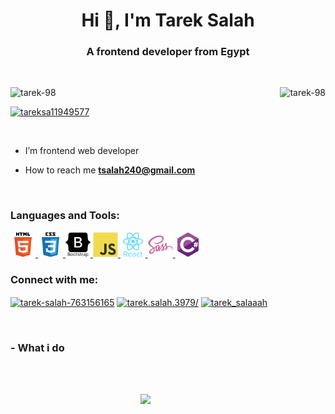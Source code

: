 <h1 align="center">Hi 👋, I'm Tarek Salah</h1>
<h3 align="center">A frontend developer from Egypt</h3>

<br/>

<p><img align="right" src="https://www.aagnia.com/wp-content/uploads/2021/12/39998-web-development.gif" alt="tarek-98" height="500px" /></p>
<p align="left"> <img src="https://komarev.com/ghpvc/?username=tarek-98&label=Profile%20views&color=0e75b6&style=flat" alt="tarek-98" /> </p>

<p align="left"> <a href="https://twitter.com/tareksa11949577" target="blank"><img src="https://img.shields.io/twitter/follow/tareksa11949577?logo=twitter&style=for-the-badge" alt="tareksa11949577" /></a> </p>
<br/>

-  I’m frontend web developer

-  How to reach me **tsalah240@gmail.com**
<br/>

<h3 align="left">Languages and Tools:</h3>
<p align="left"> <a href="https://www.w3.org/html/" target="_blank" rel="noreferrer"> <img src="https://raw.githubusercontent.com/devicons/devicon/master/icons/html5/html5-original-wordmark.svg" alt="html5" width="40" height="40"/> </a> <a href="https://www.w3schools.com/css/" target="_blank" rel="noreferrer"> <img src="https://raw.githubusercontent.com/devicons/devicon/master/icons/css3/css3-original-wordmark.svg" alt="css3" width="40" height="40"/> </a> <a href="https://getbootstrap.com" target="_blank" rel="noreferrer"> <img src="https://raw.githubusercontent.com/devicons/devicon/master/icons/bootstrap/bootstrap-plain-wordmark.svg" alt="bootstrap" width="40" height="40"/> </a>  <a href="https://developer.mozilla.org/en-US/docs/Web/JavaScript" target="_blank" rel="noreferrer"> <img src="https://raw.githubusercontent.com/devicons/devicon/master/icons/javascript/javascript-original.svg" alt="javascript" width="40" height="40"/> </a> <a href="https://reactjs.org/" target="_blank" rel="noreferrer"> <img src="https://raw.githubusercontent.com/devicons/devicon/master/icons/react/react-original-wordmark.svg" alt="react" width="40" height="40"/> </a> <a href="https://sass-lang.com" target="_blank" rel="noreferrer"> <img src="https://raw.githubusercontent.com/devicons/devicon/master/icons/sass/sass-original.svg" alt="sass" width="40" height="40"/> </a><a href="https://www.w3schools.com/cs/" target="_blank" rel="noreferrer"> <img src="https://raw.githubusercontent.com/devicons/devicon/master/icons/csharp/csharp-original.svg" alt="csharp" width="40" height="40"/> </a> </p>


<h3 align="left">Connect with me:</h3>
<p align="left">
<a href="https://linkedin.com/in/tarek-salah-763156165" target="blank"><img align="center" src="https://raw.githubusercontent.com/rahuldkjain/github-profile-readme-generator/master/src/images/icons/Social/linked-in-alt.svg" alt="tarek-salah-763156165" height="30" width="40" /></a>
<a href="https://fb.com/tarek.salah.3979/" target="blank"><img align="center" src="https://raw.githubusercontent.com/rahuldkjain/github-profile-readme-generator/master/src/images/icons/Social/facebook.svg" alt="tarek.salah.3979/" height="30" width="40" /></a>
<a href="https://instagram.com/tarek_salaaah" target="blank"><img align="center" src="https://raw.githubusercontent.com/rahuldkjain/github-profile-readme-generator/master/src/images/icons/Social/instagram.svg" alt="tarek_salaaah" height="30" width="40" /></a>
</p>

<br/>


 ### - What i do

<br/>
<br/>

<p align="center">
   <img src="https://media2.giphy.com/media/l3vQXZiBGhxBEALEk/giphy.gif" />
</p>
<br />

